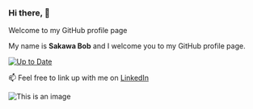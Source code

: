 ### Hi there, 👋 

Welcome to my GitHub profile page

My name is **Sakawa Bob** and I welcome you to my GitHub profile page.

[![Up to Date](https://camo.githubusercontent.com/9668dc2abac3d17315a2f03f40411dd4798b3b7941d35027fa94d43deb861e17/68747470733a2f2f76697369746f722d62616467652e676c697463682e6d652f62616467653f706167655f69643d24253742796f75722e757365726e616d652537442e24253742796f75722e7265706f2e6964253744)](https://github.com/ikatyang/emoji-cheat-sheet/actions?query=workflow%3A%22Up+to+Date%22)

📫 Feel free to link up with me on [LinkedIn](https://www.linkedin.com/in/sakawabob/)

![This is an image](https://myoctocat.com/assets/images/base-octocat.svg)

<!--
**Bobiology/Bobiology** is a ✨ _special_ ✨ repository because its `README.md` (this file) appears on your GitHub profile.

Here are some ideas to get you started:

- 🔭 I’m currently working on ...
- 🌱 I’m currently learning ...
- 👯 I’m looking to collaborate on ...
- 🤔 I’m looking for help with ...
- 💬 Ask me about ...
- 📫 How to reach me: ...
- 😄 Pronouns: ...
- ⚡ Fun fact: ...
-->
